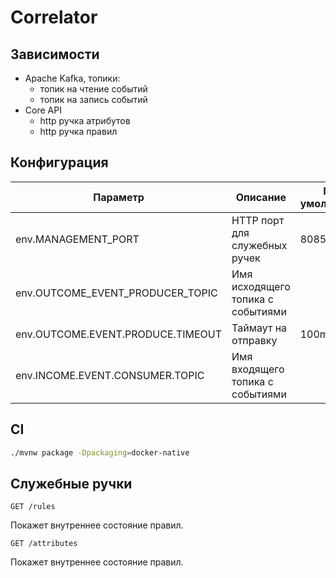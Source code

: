 # Correlator

## Зависимости

- Apache Kafka, топики:
    - топик на чтение событий
    - топик на запись событий
- Core API
    - http ручка атрибутов
    - http ручка правил

## Конфигурация

| Параметр                          | Описание                          | По умолчанию |
|-----------------------------------|-----------------------------------|--------------|
| env.MANAGEMENT_PORT               | HTTP порт для служебных ручек     | 8085         |
| env.OUTCOME_EVENT_PRODUCER_TOPIC  | Имя исходящего топика с событиями |              |
| env.OUTCOME.EVENT.PRODUCE.TIMEOUT | Таймаут на отправку               | 100ms        |
| env.INCOME.EVENT.CONSUMER.TOPIC   | Имя входящего топика с событиями  |              |

## CI

```bash
./mvnw package -Dpackaging=docker-native
```

## Служебные ручки

```http request
GET /rules
```

Покажет внутреннее состояние правил.

```http request
GET /attributes
```

Покажет внутреннее состояние правил.
